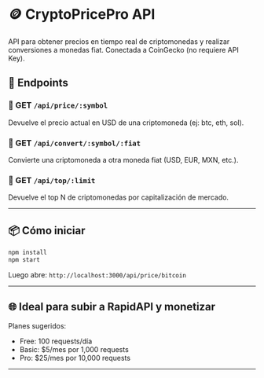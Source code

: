 # 🪙 CryptoPricePro API

API para obtener precios en tiempo real de criptomonedas y realizar conversiones a monedas fiat. Conectada a CoinGecko (no requiere API Key).

## 🚀 Endpoints

### 🔹 GET `/api/price/:symbol`
Devuelve el precio actual en USD de una criptomoneda (ej: btc, eth, sol).

### 🔹 GET `/api/convert/:symbol/:fiat`
Convierte una criptomoneda a otra moneda fiat (USD, EUR, MXN, etc.).

### 🔹 GET `/api/top/:limit`
Devuelve el top N de criptomonedas por capitalización de mercado.

---

## 📦 Cómo iniciar

```bash
npm install
npm start
```

Luego abre: `http://localhost:3000/api/price/bitcoin`

---

## 🌐 Ideal para subir a RapidAPI y monetizar

Planes sugeridos:
- Free: 100 requests/día
- Basic: $5/mes por 1,000 requests
- Pro: $25/mes por 10,000 requests

---
